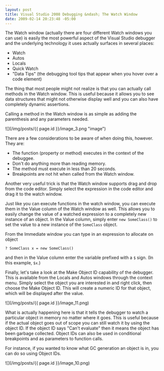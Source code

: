 ```yaml
---
layout: post
title: Visual Studio 2008 Debugging &ndash; The Watch Window
date: 2009-02-14 20:23:48 -05:00
---
```


The Watch window (actually there are four different Watch windows you can use) is easily the most powerful aspect of the Visual Studio debugger and the underlying technology it uses actually surfaces in several places:

* Watch
* Autos
* Locals
* Quick Watch
* "Data Tips" (the debugging tool tips that appear when you hover over a code element)  

The thing that most people might not realize is that you can actually call methods in the Watch window. This is useful because it allows you to see data structures that might not otherwise display well and you can also have completely dynamic assertions.

Calling a method in the Watch window is as simple as adding the parenthesis and any parameters needed.

![](/img/posts/{{ page.id }}/image_3.png "image") 

There are a few considerations to be aware of when doing this, however. They are:

* The function (property or method) executes in the context of the debuggee.
* Don't do anything more than reading memory.
* The method must execute in less than 20 seconds.
* Breakpoints are not hit when called from the Watch window.  

Another very useful trick is that the Watch window supports drag and drop from the code editor. Simply select the expression in the code editor and drag it to the watch window.

Just like you can execute functions in the watch window, you can execute them in the Value column of the Watch window as well. This allows you to easily change the value of a watched expression to a completely new instance of an object. In the Value column, simply enter `new SomeClass()` to set the value to a new instance of the `SomeClass` object.

From the Immediate window you can type in an expression to allocate on object

``` 
? SomeClass x = new SomeClass()
```

and then in the Value column enter the variable prefixed with a `$` sign. (In this example, `$x`.)

Finally, let's take a look at the Make Object ID capability of the debugger. This is available from the Locals and Autos windows through the context menu. Simply select the object you are interested in and right click, then choose the Make Object ID. This will create a numeric ID for that object, which will be displayed after the value.

![](/img/posts/{{ page.id }}/image_11.png) 

What is actually happening here is that it tells the debugger to watch a particular object in memory no matter where it goes. This is useful because if the actual object goes out of scope you can still watch it by using the object ID. If the object ID says "Can't evaluate" then it means the object has been garbage collected. Object IDs can also be used in conditional breakpoints and as parameters to function calls.

For instance, if you wanted to know what GC generation an object is in, you can do so using Object IDs.

![](/img/posts/{{ page.id }}/image_10.png) 
